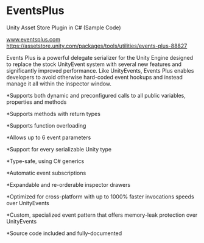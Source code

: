# EventsPlus
Unity Asset Store Plugin in C# (Sample Code)

www.eventsplus.com
https://assetstore.unity.com/packages/tools/utilities/events-plus-88827

Events Plus is a powerful delegate serializer for the Unity Engine designed to replace the stock UnityEvent system with several new features and significantly improved performance. Like UnityEvents, Events Plus enables developers to avoid otherwise hard-coded event hookups and instead manage it all within the inspector window.

*Supports both dynamic and preconfigured calls to all public variables, properties and methods

*Supports methods with return types

*Supports function overloading

*Allows up to 6 event parameters

*Support for every serializable Unity type

*Type-safe, using C# generics

*Automatic event subscriptions

*Expandable and re-orderable inspector drawers

*Optimized for cross-platform with up to 1000% faster invocations speeds over UnityEvents

*Custom, specialized event pattern that offers memory-leak protection over UnityEvents

*Source code included and fully-documented
